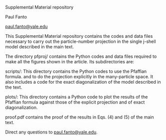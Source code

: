 Supplemental Material repository

Paul Fanto

paul.fanto@yale.edu

This Supplemental Material repository contains the codes and data files necessary 
to carry out the particle-number projection in the single j-shell model described
in the main text.

The directory pfproj/ contains the Python codes and data files required to make all the figures
shown in the article.  Its subdirectories are:

scripts/: This directory contains the Python codes to use the Pfaffian formula. 
and to do the projection explicitly in the many-particle space.  It also includes a code for 
the exact diagonalization of the model described in the text.

plots/: This directory contains a Python code to plot the results of the Pfaffian
formula against those of the explicit projection and of exact diagonalization.

proof.pdf contains the proof of the results in Eqs. (4) and (5) of the main text.

Direct any questions to paul.fanto@yale.edu.
